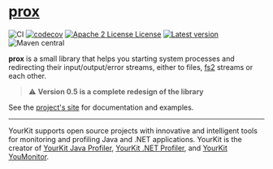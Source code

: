 # [prox](https://vigoo.github.io/prox)
![CI](https://github.com/vigoo/prox/workflows/CI/badge.svg)
[![codecov](https://codecov.io/gh/vigoo/prox/branch/master/graph/badge.svg)](https://codecov.io/gh/vigoo/prox)
[![Apache 2 License License](http://img.shields.io/badge/license-APACHE2-blue.svg)](http://www.apache.org/licenses/LICENSE-2.0)
[![Latest version](https://index.scala-lang.org/vigoo/prox/prox-core/latest.svg)](https://index.scala-lang.org/vigoo/prox/prox-core)
![Maven central](https://img.shields.io/maven-central/v/io.github.vigoo/prox-core_2.13.svg?style=flat-square)

**prox** is a small library that helps you starting system processes and redirecting their input/output/error streams,
either to files, [fs2](https://github.com/functional-streams-for-scala/fs2) streams or each other.

> :warning: **Version 0.5 is a complete redesign of the library**

See the [project's site](https://vigoo.github.io/prox) for documentation and examples.


----

YourKit supports open source projects with innovative and intelligent tools
for monitoring and profiling Java and .NET applications.
YourKit is the creator of <a href="https://www.yourkit.com/java/profiler/">YourKit Java Profiler</a>,
<a href="https://www.yourkit.com/.net/profiler/">YourKit .NET Profiler</a>,
and <a href="https://www.yourkit.com/youmonitor/">YourKit YouMonitor</a>.

